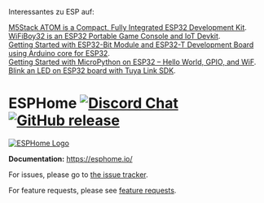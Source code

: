 
Interessantes zu ESP auf: 

[M5Stack ATOM is a Compact, Fully Integrated ESP32 Development Kit](https://www.cnx-software.com/2020/03/26/m5stack-atom-is-a-compact-fully-integrated-esp32-development-kit/).  
[WiFiBoy32 is an ESP32 Portable Game Console and IoT Devkit](https://www.cnx-software.com/2018/08/06/wifiboy32-esp32-portable-game-console-iot-devkit/).  
[Getting Started with ESP32-Bit Module and ESP32-T Development Board using Arduino core for ESP32](https://www.cnx-software.com/2017/05/07/getting-started-with-esp32-bit-module-and-esp32-t-development-board-using-arduino-core-for-esp32/).  
[Getting Started with MicroPython on ESP32 – Hello World, GPIO, and WiF](https://www.cnx-software.com/2017/10/16/esp32-micropython-tutorials/).  
[Blink an LED on ESP32 board with Tuya Link SDK](https://www.cnx-software.com/2021/12/13/blink-an-led-on-esp32-board-with-tuya-link-sdk/).  


# ESPHome [![Discord Chat](https://img.shields.io/discord/429907082951524364.svg)](https://discord.gg/KhAMKrd) [![GitHub release](https://img.shields.io/github/release/esphome/esphome.svg)](https://GitHub.com/esphome/esphome/releases/)

[![ESPHome Logo](https://esphome.io/_images/logo-text.png)](https://esphome.io/)

**Documentation:** https://esphome.io/

For issues, please go to [the issue tracker](https://github.com/esphome/issues/issues).

For feature requests, please see [feature requests](https://github.com/esphome/feature-requests/issues).
